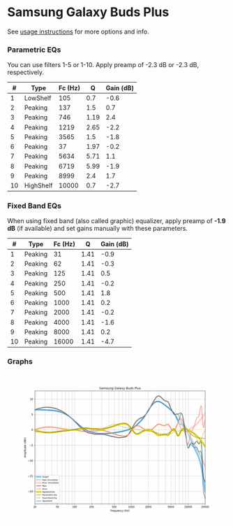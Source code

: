 # Samsung Galaxy Buds Plus
See [usage instructions](https://github.com/jaakkopasanen/AutoEq#usage) for more options and info.

### Parametric EQs
You can use filters 1-5 or 1-10. Apply preamp of -2.3 dB or -2.3 dB, respectively.

|   # | Type      |   Fc (Hz) |    Q |   Gain (dB) |
|-----|-----------|-----------|------|-------------|
|   1 | LowShelf  |       105 | 0.7  |        -0.6 |
|   2 | Peaking   |       137 | 1.5  |         0.7 |
|   3 | Peaking   |       746 | 1.19 |         2.4 |
|   4 | Peaking   |      1219 | 2.65 |        -2.2 |
|   5 | Peaking   |      3565 | 1.5  |        -1.8 |
|   6 | Peaking   |        37 | 1.97 |        -0.2 |
|   7 | Peaking   |      5634 | 5.71 |         1.1 |
|   8 | Peaking   |      6719 | 5.99 |        -1.9 |
|   9 | Peaking   |      8999 | 2.4  |         1.7 |
|  10 | HighShelf |     10000 | 0.7  |        -2.7 |

### Fixed Band EQs
When using fixed band (also called graphic) equalizer, apply preamp of **-1.9 dB** (if available) and set gains manually with these parameters.

|   # | Type    |   Fc (Hz) |    Q |   Gain (dB) |
|-----|---------|-----------|------|-------------|
|   1 | Peaking |        31 | 1.41 |        -0.9 |
|   2 | Peaking |        62 | 1.41 |        -0.3 |
|   3 | Peaking |       125 | 1.41 |         0.5 |
|   4 | Peaking |       250 | 1.41 |        -0.2 |
|   5 | Peaking |       500 | 1.41 |         1.8 |
|   6 | Peaking |      1000 | 1.41 |         0.2 |
|   7 | Peaking |      2000 | 1.41 |        -0.2 |
|   8 | Peaking |      4000 | 1.41 |        -1.6 |
|   9 | Peaking |      8000 | 1.41 |         0.2 |
|  10 | Peaking |     16000 | 1.41 |        -4.7 |

### Graphs
![](./Samsung%20Galaxy%20Buds%20Plus.png)
